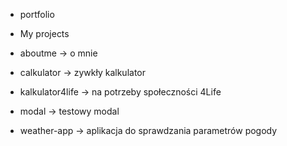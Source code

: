- portfolio
- My projects

- aboutme -> o mnie
- calkulator -> zywkły kalkulator
- kalkulator4life -> na potrzeby społeczności 4Life
- modal -> testowy modal
- weather-app -> aplikacja do sprawdzania parametrów pogody

